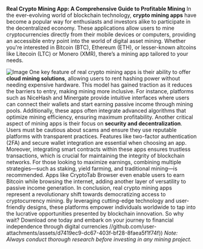 **Real Crypto Mining App: A Comprehensive Guide to Profitable Mining**
In the ever-evolving world of blockchain technology, **crypto mining apps** have become a popular way for enthusiasts and investors alike to participate in the decentralized economy. These applications allow users to mine cryptocurrencies directly from their mobile devices or computers, providing an accessible entry point into the world of digital asset mining. Whether you're interested in Bitcoin (BTC), Ethereum (ETH), or lesser-known altcoins like Litecoin (LTC) or Monero (XMR), there’s a mining app tailored to your needs.

![Image](https://github.com/user-attachments/assets/d7419ec9-dc67-403f-bf28-8faea5f1f74f)
One key feature of real crypto mining apps is their ability to offer **cloud mining solutions**, allowing users to rent hashing power without needing expensive hardware. This model has gained traction as it reduces the barriers to entry, making mining more inclusive. For instance, platforms such as NiceHash and Minergate provide intuitive interfaces where users can connect their wallets and start earning passive income through mining pools. Additionally, these apps often integrate advanced algorithms that optimize mining efficiency, ensuring maximum profitability.
Another critical aspect of mining apps is their focus on **security and decentralization**. Users must be cautious about scams and ensure they use reputable platforms with transparent practices. Features like two-factor authentication (2FA) and secure wallet integration are essential when choosing an app. Moreover, integrating smart contracts within these apps ensures trustless transactions, which is crucial for maintaining the integrity of blockchain networks.
For those looking to maximize earnings, combining multiple strategies—such as staking, yield farming, and traditional mining—is recommended. Apps like CryptoTab Browser even enable users to earn Bitcoin while browsing the internet, adding another layer of versatility to passive income generation.
In conclusion, real crypto mining apps represent a revolutionary shift towards democratizing access to cryptocurrency mining. By leveraging cutting-edge technology and user-friendly designs, these platforms empower individuals worldwide to tap into the lucrative opportunities presented by blockchain innovation. So why wait? Download one today and embark on your journey to financial independence through digital currencies 
 //github.com/user-attachments/assets/d7419ec9-dc67-403f-bf28-8faea5f1f74f))
*Note: Always conduct thorough research before investing in any mining project.*
